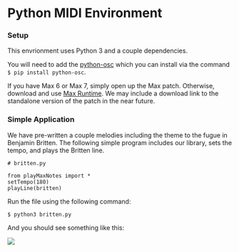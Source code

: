 # Python MIDI Environment

### Setup
This envrionment uses Python 3 and a couple dependencies. 

You will need to add the [python-osc](https://pypi.python.org/pypi/python-osc) which you can install via the command ```$ pip install python-osc```.

If you have Max 6 or Max 7, simply open up the Max patch. Otherwise, download and use [Max Runtime](https://cycling74.com/downloads/older/#.VvhnEWMh6vk). We may include a download link to the standalone version of the patch in the near future.

### Simple Application
We have pre-written a couple melodies including the theme to the fugue in Benjamin Britten. The following simple program includes our library, sets the tempo, and plays the Britten line.

```
# britten.py

from playMaxNotes import *
setTempo(180)
playLine(britten)

```

Run the file using the following command:

```
$ python3 britten.py
```

And you should see something like this:

![](http://g.recordit.co/R9VQEERo6j.gif)
